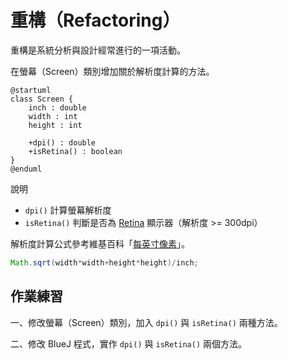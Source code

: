 # 重構（Refactoring）

重構是系統分析與設計經常進行的一項活動。

在螢幕（Screen）類別增加關於解析度計算的方法。

```uml
@startuml
class Screen {
    inch : double
    width : int
    height : int
    
    +dpi() : double
    +isRetina() : boolean
}
@enduml
```

說明

* `dpi()` 計算螢幕解析度
* `isRetina()` 判斷是否為 [Retina](http://zh.wikipedia.org/wiki/Retina%E6%98%BE%E7%A4%BA%E5%B1%8F) 顯示器（解析度 >= 300dpi）

解析度計算公式參考維基百科「[每英寸像素](http://zh.wikipedia.org/wiki/%E6%AF%8F%E8%8B%B1%E5%AF%B8%E5%83%8F%E7%B4%A0)」。

```java
Math.sqrt(width*width+height*height)/inch;
```

## 作業練習

一、修改螢幕（Screen）類別，加入 `dpi()` 與 `isRetina()` 兩種方法。

二、修改 BlueJ 程式，實作 `dpi()` 與 `isRetina()` 兩個方法。


